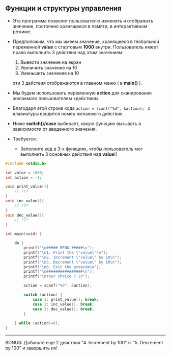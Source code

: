 ## Функции и структуры управления


* Эта программа позволит пользователю изменять и отображать значение, постоянно хранящееся в памяти, в интерактивном режиме.
* Предположим, что мы имеем значение, хранящееся в глобальной переменной  **value** с стартовым **1000** внутри. Пользователь имеет право выполнить 3 действия над этим значением:
  1. Вывести значение на экран
  2. Увеличить значение на 10
  3. Уменьшить значение на 10
     
  эти 3 действия отображаются в главном меню ( в **main()** ).
* Мы будем использовать переменную **action** для сканирования желаемого пользователем «действия»
* Благодаря этой строке кода ```action = scanf("%d", &action); ``` с клавиатуры вводится номер желаемого действия.
* Ниже **switch()/case** выбирает, какую функцию вызывать в зависимости от введенного значения.  
* Требуется:
  * Заполните код в 3-х функциях, чтобы пользователь мог выполнить 3 основных действия над **value**!! 
```c
#include <stdio.h>

int value = 1000;
int action = -1;

void print_value(){
    // ???
}
void inc_value(){
    // ???
}
void dec_value(){
    // ???
}

int main(void) {

    do {
        printf("\n##### MENU #####\n");
        printf("\n1. Print the \"value\"\n");
        printf("\n2. Increment \"value\" by 10\n");
        printf("\n3. Decrement \"value\" by 10\n");
        printf("\n0. Exit the program\n");
        printf("\n################\n");
        printf("\nYour choice ? \n");

        action = scanf("%d", &action);

        switch (action) {
            case 1: print_value(); break;
            case 2: inc_value(); break;
            case 3: dec_value(); break;
        }
        
    } while (action!=0);
}
```

---
BONUS: Добавьте еще 2 действия "4. Increment by 100" si "5. Decrement by 100"  и завершить их!